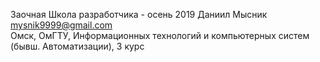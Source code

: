 Заочная Школа разработчика  - осень 2019
Даниил Мысник  
mysnik9999@gmail.com  
Омск, ОмГТУ, Информационных технологий и компьютерных систем (бывш. Автоматизации), 3 курс
